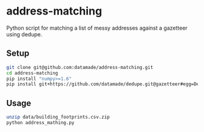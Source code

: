 address-matching
================

Python script for matching a list of messy addresses against a gazetteer using dedupe.

## Setup

```bash
git clone git@github.com:datamade/address-matching.git
cd address-matching
pip install "numpy>=1.6"
pip install git+https://github.com/datamade/dedupe.git@gazetteer#egg=DedupeGazetteer
```

## Usage

```bash
unzip data/building_footprints.csv.zip
python address_mathing.py
```